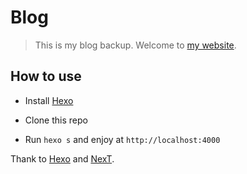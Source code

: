 # Blog

> This is my blog backup. Welcome to [my website](https://shakerock.github.io).

## How to use

- Install [Hexo](https://hexo.io/)

- Clone this repo

- Run ```hexo s``` and enjoy at ```http://localhost:4000```

Thank to [Hexo](https://hexo.io/) and [NexT](http://theme-next.iissnan.com/).

